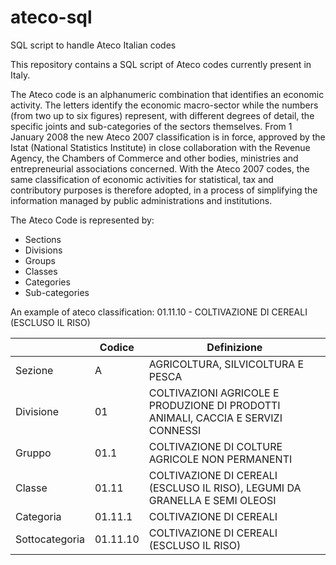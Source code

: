 # ateco-sql
SQL script to handle Ateco Italian codes

This repository contains a SQL script of Ateco codes currently present in Italy.

The Ateco code is an alphanumeric combination that identifies an economic activity. The letters identify the economic macro-sector while the numbers (from two up to six figures) represent, with different degrees of detail, the specific joints and sub-categories of the sectors themselves. From 1 January 2008 the new Ateco 2007 classification is in force, approved by the Istat (National Statistics Institute) in close collaboration with the Revenue Agency, the Chambers of Commerce and other bodies, ministries and entrepreneurial associations concerned. With the Ateco 2007 codes, the same classification of economic activities for statistical, tax and contributory purposes is therefore adopted, in a process of simplifying the information managed by public administrations and institutions.

The Ateco Code is represented by:
- Sections
- Divisions
- Groups
- Classes
- Categories
- Sub-categories

An example of ateco classification: 01.11.10 - COLTIVAZIONE DI CEREALI (ESCLUSO IL RISO)

| &nbsp; | Codice	| Definizione
| ------------- | ------------- | ------------- |
| Sezione	| A	| AGRICOLTURA, SILVICOLTURA E PESCA
| Divisione	| 01	| COLTIVAZIONI AGRICOLE E PRODUZIONE DI PRODOTTI ANIMALI, CACCIA E SERVIZI CONNESSI
| Gruppo	| 01.1 | COLTIVAZIONE DI COLTURE AGRICOLE NON PERMANENTI
| Classe	| 01.11	| COLTIVAZIONE DI CEREALI (ESCLUSO IL RISO), LEGUMI DA GRANELLA E SEMI OLEOSI
| Categoria	| 01.11.1	| COLTIVAZIONE DI CEREALI
| Sottocategoria	| 01.11.10	| COLTIVAZIONE DI CEREALI (ESCLUSO IL RISO)
